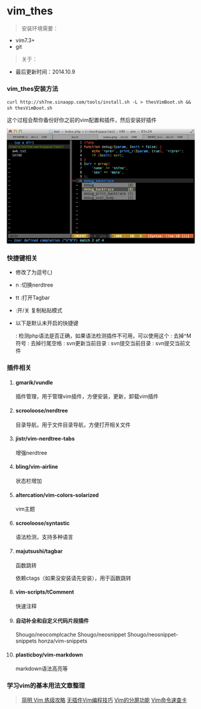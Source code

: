 vim_thes
=======================

> 安装环境需要：
- vim7.3+
- git

> 关于：
- 最后更新时间：2014.10.9

### vim_thes安装方法

    curl http://sh7ne.sinaapp.com/tools/install.sh -L > thesVimBoot.sh && sh thesVimBoot.sh

这个过程会帮你备份好你之前的vim配置和插件，然后安装好插件

![我的vim界面预览](https://raw.githubusercontent.com/sh7ning/img/master/vim.png "我的vim界面预览")

### 快捷键相关
- 修改了<leader>为逗号(,)
- <Leader>n :切换nerdtree
- <leader>tt :打开Tagbar
- <F4> :开/关 复制粘贴模式

- 以下是默认未开启的快捷键

    <F3> : 检测php语法是否正确，如果语法检测插件不可用，可以使用这个
    <F5> : 去掉^M符号
    <F6> : 去掉行尾空格
    <F7> : svn更新当前目录
    <F8> : svn提交当前目录
    <F9> : svn提交当前文件

### 插件相关
1. #### gmarik/vundle

    插件管理，用于管理vim插件，方便安装，更新，卸载vim插件

1. #### scrooloose/nerdtree

    目录导航，用于文件目录导航，方便打开相关文件

1. #### jistr/vim-nerdtree-tabs

    增强nerdtree

1. #### bling/vim-airline

    状态栏增加

1. #### altercation/vim-colors-solarized

    vim主题

1. #### scrooloose/syntastic

    语法检测，支持多种语言

1. #### majutsushi/tagbar

    函数跳转

    依赖ctags（如果没安装请先安装），用于函数跳转

1. #### vim-scripts/tComment

    快速注释

1. #### 自动补全和自定义代码片段插件

    Shougo/neocomplcache  Shougo/neosnippet  Shougo/neosnippet-snippets honza/vim-snippets

1. #### plasticboy/vim-markdown

    markdown语法高亮等

### 学习vim的基本用法文章整理
> [简明 Vim 练级攻略](http://coolshell.cn/articles/5426.html)
[无插件Vim编程技巧](http://coolshell.cn/articles/11312.html)
[Vim的分屏功能](http://coolshell.cn/articles/1679.html)
[Vim命令速查卡](http://coolshell.cn/articles/150.html)
